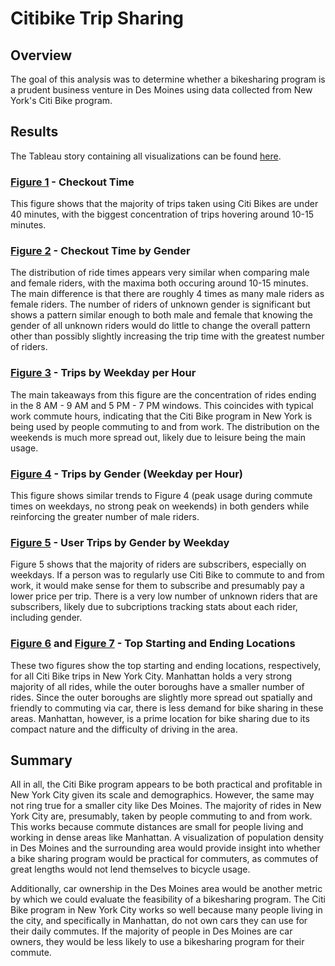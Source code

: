 # Citibike Trip Sharing

## Overview

The goal of this analysis was to determine whether a bikesharing program is a prudent business venture in Des Moines using data collected from New York's Citi Bike program.

## Results

The Tableau story containing all visualizations can be found [here](https://public.tableau.com/app/profile/jake.muller1125/viz/Bikesharing_16483998616430/CitibikeTripData?publish=yes).

### [Figure 1](https://public.tableau.com/shared/YQ9GZGT3H?:display_count=n&:origin=viz_share_link) - Checkout Time

This figure shows that the majority of trips taken using Citi Bikes are under 40 minutes, with the biggest concentration of trips hovering around 10-15 minutes.

### [Figure 2](https://public.tableau.com/shared/DTWMNSRHX?:display_count=n&:origin=viz_share_link) - Checkout Time by Gender

The distribution of ride times appears very similar when comparing male and female riders, with the maxima both occuring around 10-15 minutes. The main difference is that there are roughly 4 times as many male riders as female riders. The number of riders of unknown gender is significant but shows a pattern similar enough to both male and female that knowing the gender of all unknown riders would do little to change the overall pattern other than possibly slightly increasing the trip time with the greatest number of riders.

### [Figure 3](https://public.tableau.com/shared/8K6Y6T3SC?:display_count=n&:origin=viz_share_link) - Trips by Weekday per Hour

The main takeaways from this figure are the concentration of rides ending in the 8 AM - 9 AM and 5 PM - 7 PM windows. This coincides with typical work commute hours, indicating that the Citi Bike program in New York is being used by people commuting to and from work. The distribution on the weekends is much more spread out, likely due to leisure being the main usage.

### [Figure 4](https://public.tableau.com/shared/9K7PM76J4?:display_count=n&:origin=viz_share_link) - Trips by Gender (Weekday per Hour)

This figure shows similar trends to Figure 4 (peak usage during commute times on weekdays, no strong peak on weekends) in both genders while reinforcing the greater number of male riders.

### [Figure 5](https://public.tableau.com/shared/76M8B98N3?:display_count=n&:origin=viz_share_link) - User Trips by Gender by Weekday

Figure 5 shows that the majority of riders are subscribers, especially on weekdays. If a person was to regularly use Citi Bike to commute to and from work, it would make sense for them to subscribe and presumably pay a lower price per trip. There is a very low number of unknown riders that are subscribers, likely due to subcriptions tracking stats about each rider, including gender.

### [Figure 6](https://public.tableau.com/shared/CNDTXX2SF?:display_count=n&:origin=viz_share_link) and [Figure 7](https://public.tableau.com/shared/W9ZDJ85ZW?:display_count=n&:origin=viz_share_link) - Top Starting and Ending Locations

These two figures show the top starting and ending locations, respectively, for all Citi Bike trips in New York City. Manhattan holds a very strong majority of all rides, while the outer boroughs have a smaller number of rides. Since the outer boroughs are slightly more spread out spatially and friendly to commuting via car, there is less demand for bike sharing in these areas. Manhattan, however, is a prime location for bike sharing due to its compact nature and the difficulty of driving in the area.

## Summary

All in all, the Citi Bike program appears to be both practical and profitable in New York City given its scale and demographics. However, the same may not ring true for a smaller city like Des Moines. The majority of rides in New York City are, presumably, taken by people commuting to and from work. This works because commute distances are small for people living and working in dense areas like Manhattan. A visualization of population density in Des Moines and the surrounding area would provide insight into whether a bike sharing program would be practical for commuters, as commutes of great lengths would not lend themselves to bicycle usage.

Additionally, car ownership in the Des Moines area would be another metric by which we could evaluate the feasibility of a bikesharing program. The Citi Bike program in New York City works so well because many people living in the city, and specifically in Manhattan, do not own cars they can use for their daily commutes. If the majority of people in Des Moines are car owners, they would be less likely to use a bikesharing program for their commute.
